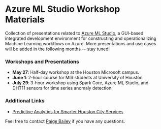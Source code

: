 # Azure ML Studio Workshop Materials
Collection of presentations related to [Azure ML Studio](https://studio.azureml.net/), a GUI-based integrated development environment for constructing and operationalizing Machine Learning workflows on Azure.  More presentations and use cases will be added in the following months -- stay tuned!

### Workshops and Presentations
* **May 27**: Half-day workshop at the Houston Microsoft campus.
* **June 1**: 2-hour course for MIS students at University of Houston
* **July 29**: 3-hour workshop using Spark Core, Azure ML Studio, and DHT11 sensors for time series anomaly detection

### Additional Links
* [Predictive Analytics for Smarter Houston City Services](https://devpost.com/software/predictive-analytics-for-houston-city-services) 

Feel free to contact [Paige Bailey](mailto:dynamicwebpaige@gmail.com) if you have any questions.
